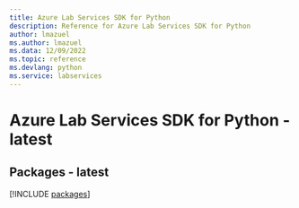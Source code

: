 ```yaml
---
title: Azure Lab Services SDK for Python
description: Reference for Azure Lab Services SDK for Python
author: lmazuel
ms.author: lmazuel
ms.data: 12/09/2022
ms.topic: reference
ms.devlang: python
ms.service: labservices
---
```

# Azure Lab Services SDK for Python - latest
## Packages - latest
[!INCLUDE [packages](lab-services-index.md)]